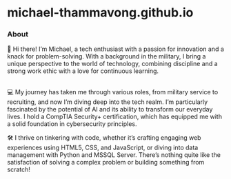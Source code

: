 # michael-thammavong.github.io

<h3>About</h3>
🌟 Hi there! I’m Michael, a tech enthusiast with a passion for innovation and a knack for problem-solving. With a background in the military, I bring a unique perspective to the world of technology, combining discipline and a strong work ethic with a love for continuous learning.<br/><br/>

💻 My journey has taken me through various roles, from military service to recruiting, and now I’m diving deep into the tech realm. I’m particularly fascinated by the potential of AI and its ability to transform our everyday lives. I hold a CompTIA Security+ certification, which has equipped me with a solid foundation in cybersecurity principles.<br/>

🛠️ I thrive on tinkering with code, whether it’s crafting engaging web experiences using HTML5, CSS, and JavaScript, or diving into data management with Python and MSSQL Server. There’s nothing quite like the satisfaction of solving a complex problem or building something from scratch!


